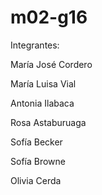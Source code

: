 # m02-g16
Integrantes:

María José Cordero

María Luisa Vial

Antonia Ilabaca

Rosa Astaburuaga

Sofía Becker

Sofía Browne 

Olivia Cerda